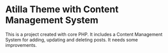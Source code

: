 # Atilla Theme with Content Management System
This is a project created with core PHP. It includes a Content Management System for adding, updating and deleting posts. It needs some improvements.
